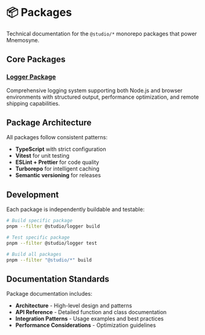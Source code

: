 # 📦 Packages

Technical documentation for the `@studio/*` monorepo packages that power Mnemosyne.

## Core Packages

### [Logger Package](/packages/logger/architecture)

Comprehensive logging system supporting both Node.js and browser environments with structured output, performance optimization, and remote shipping capabilities.

## Package Architecture

All packages follow consistent patterns:

- **TypeScript** with strict configuration
- **Vitest** for unit testing
- **ESLint + Prettier** for code quality
- **Turborepo** for intelligent caching
- **Semantic versioning** for releases

## Development

Each package is independently buildable and testable:

```bash
# Build specific package
pnpm --filter @studio/logger build

# Test specific package
pnpm --filter @studio/logger test

# Build all packages
pnpm --filter "@studio/*" build
```

## Documentation Standards

Package documentation includes:

- **Architecture** - High-level design and patterns
- **API Reference** - Detailed function and class documentation
- **Integration Patterns** - Usage examples and best practices
- **Performance Considerations** - Optimization guidelines
